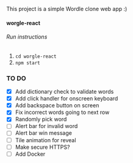 This project is a simple Wordle clone web app :)

#### worgle-react
###### Run instructions
1. `cd worgle-react`
2. `npm start`

### TO DO
- [X] Add dictionary check to validate words
- [X] Add click handler for onscreen keyboard
- [X] Add backspace button on screen
- [X] Fix incorrect words going to next row
- [X] Randomly pick word
- [ ] Alert bar for invalid word
- [ ] Alert bar win message
- [ ] Tile animation for reveal
- [ ] Make secure HTTPS?
- [ ] Add Docker